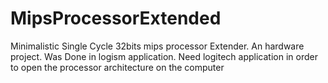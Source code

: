 # MipsProcessorExtended
Minimalistic Single Cycle 32bits mips processor Extender. An hardware project. Was Done in logism application.
Need logitech application in order to open the processor architecture on the computer
